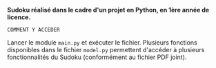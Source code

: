 __Sudoku réalisé dans le cadre d'un projet en Python, en 1ère année de licence.__

`COMMENT Y ACCEDER`

Lancer le module `main.py` et exécuter le fichier.
Plusieurs fonctions disponibles dans le fichier `model.py` permettent d'accéder à plusieurs fonctionnalités du Sudoku (conformément au fichier PDF joint).
